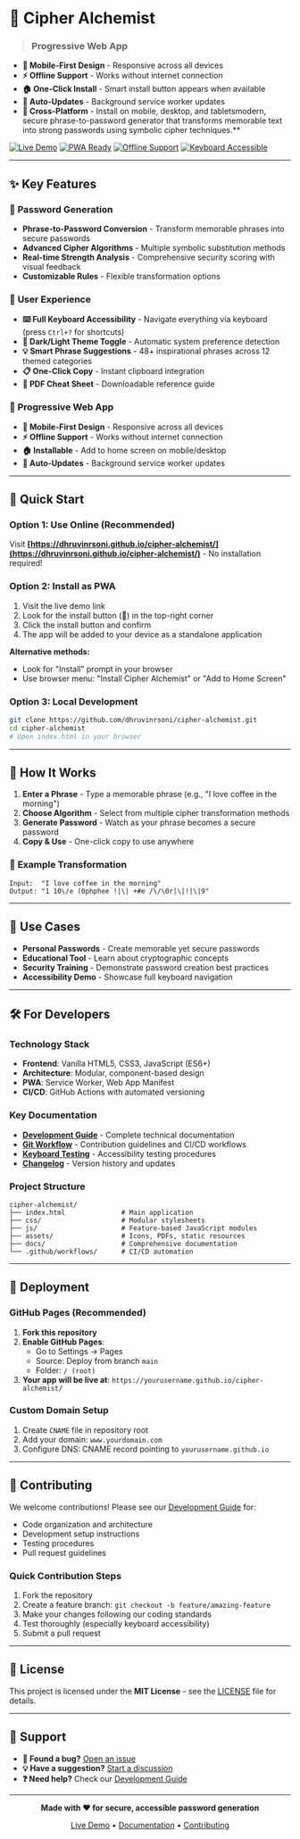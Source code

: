 # 🔮 Cipher Alchemist

>### **Progressive Web App**
- **📱 Mobile-First Design** - Responsive across all devices
- **⚡ Offline Support** - Works without internet connection
- **🏠 One-Click Install** - Smart install button appears when available
- **🔄 Auto-Updates** - Background service worker updates
- **📲 Cross-Platform** - Install on mobile, desktop, and tabletsmodern, secure phrase-to-password generator that transforms memorable text into strong passwords using symbolic cipher techniques.**

[![Live Demo](https://img.shields.io/badge/🌐_Live_Demo-Available-success)](https://dhruvinrsoni.github.io/cipher-alchemist/)
[![PWA Ready](https://img.shields.io/badge/📱_PWA-Ready-blue)](https://dhruvinrsoni.github.io/cipher-alchemist/)
[![Offline Support](https://img.shields.io/badge/⚡_Offline-Supported-orange)](https://dhruvinrsoni.github.io/cipher-alchemist/)
[![Keyboard Accessible](https://img.shields.io/badge/⌨️_Keyboard-Accessible-green)](https://dhruvinrsoni.github.io/cipher-alchemist/)

---

## ✨ Key Features

### 🔐 **Password Generation**
- **Phrase-to-Password Conversion** - Transform memorable phrases into secure passwords
- **Advanced Cipher Algorithms** - Multiple symbolic substitution methods
- **Real-time Strength Analysis** - Comprehensive security scoring with visual feedback
- **Customizable Rules** - Flexible transformation options

### 🎨 **User Experience**
- **⌨️ Full Keyboard Accessibility** - Navigate everything via keyboard (press `Ctrl+?` for shortcuts)
- **🌙 Dark/Light Theme Toggle** - Automatic system preference detection
- **💡 Smart Phrase Suggestions** - 48+ inspirational phrases across 12 themed categories
- **📋 One-Click Copy** - Instant clipboard integration
- **📄 PDF Cheat Sheet** - Downloadable reference guide

### 🚀 **Progressive Web App**
- **📱 Mobile-First Design** - Responsive across all devices
- **⚡ Offline Support** - Works without internet connection
- **🏠 Installable** - Add to home screen on mobile/desktop
- **🔄 Auto-Updates** - Background service worker updates

---

## 🚀 Quick Start

### **Option 1: Use Online (Recommended)**
Visit **[https://dhruvinrsoni.github.io/cipher-alchemist/](https://dhruvinrsoni.github.io/cipher-alchemist/)** - No installation required!

### **Option 2: Install as PWA**
1. Visit the live demo link
2. Look for the install button (📱) in the top-right corner
3. Click the install button and confirm
4. The app will be added to your device as a standalone application

**Alternative methods:**
- Look for "Install" prompt in your browser
- Use browser menu: "Install Cipher Alchemist" or "Add to Home Screen"

### **Option 3: Local Development**
```bash
git clone https://github.com/dhruvinrsoni/cipher-alchemist.git
cd cipher-alchemist
# Open index.html in your browser
```

---

## 📖 How It Works

1. **Enter a Phrase** - Type a memorable phrase (e.g., "I love coffee in the morning")
2. **Choose Algorithm** - Select from multiple cipher transformation methods
3. **Generate Password** - Watch as your phrase becomes a secure password
4. **Copy & Use** - One-click copy to use anywhere

### 🔑 **Example Transformation**
```
Input:  "I love coffee in the morning"
Output: "1 10\/e (0phphee !|\| +#e /\/\0r|\|!|\|9"
```

---

## 🎯 Use Cases

- **Personal Passwords** - Create memorable yet secure passwords
- **Educational Tool** - Learn about cryptographic concepts
- **Security Training** - Demonstrate password creation best practices
- **Accessibility Demo** - Showcase full keyboard navigation

---

## 🛠️ For Developers

### **Technology Stack**
- **Frontend**: Vanilla HTML5, CSS3, JavaScript (ES6+)
- **Architecture**: Modular, component-based design
- **PWA**: Service Worker, Web App Manifest
- **CI/CD**: GitHub Actions with automated versioning

### **Key Documentation**
- **[Development Guide](DEVELOPMENT.md)** - Complete technical documentation
- **[Git Workflow](GIT_WORKFLOW_GUIDE.md)** - Contribution guidelines and CI/CD workflows
- **[Keyboard Testing](KEYBOARD_TESTING_GUIDE.md)** - Accessibility testing procedures
- **[Changelog](CHANGELOG.md)** - Version history and updates

### **Project Structure**
```
cipher-alchemist/
├── index.html              # Main application
├── css/                    # Modular stylesheets
├── js/                     # Feature-based JavaScript modules
├── assets/                 # Icons, PDFs, static resources
├── docs/                   # Comprehensive documentation
└── .github/workflows/      # CI/CD automation
```

---

## 🚀 Deployment

### **GitHub Pages (Recommended)**

1. **Fork this repository**
2. **Enable GitHub Pages**:
   - Go to Settings → Pages
   - Source: Deploy from branch `main`
   - Folder: `/ (root)`
3. **Your app will be live at**: `https://yourusername.github.io/cipher-alchemist/`

### **Custom Domain Setup**
1. Create `CNAME` file in repository root
2. Add your domain: `www.yourdomain.com`
3. Configure DNS: CNAME record pointing to `yourusername.github.io`

---

## 🤝 Contributing

We welcome contributions! Please see our [Development Guide](DEVELOPMENT.md) for:
- Code organization and architecture
- Development setup instructions
- Testing procedures
- Pull request guidelines

### **Quick Contribution Steps**
1. Fork the repository
2. Create a feature branch: `git checkout -b feature/amazing-feature`
3. Make your changes following our coding standards
4. Test thoroughly (especially keyboard accessibility)
5. Submit a pull request

---

## 📄 License

This project is licensed under the **MIT License** - see the [LICENSE](../LICENSE) file for details.

---

## 🌟 Support

- **🐛 Found a bug?** [Open an issue](https://github.com/dhruvinrsoni/cipher-alchemist/issues)
- **💡 Have a suggestion?** [Start a discussion](https://github.com/dhruvinrsoni/cipher-alchemist/discussions)
- **❓ Need help?** Check our [Development Guide](DEVELOPMENT.md)

---

<div align="center">

**Made with ❤️ for secure, accessible password generation**

[Live Demo](https://dhruvinrsoni.github.io/cipher-alchemist/) • [Documentation](DEVELOPMENT.md) • [Contributing](DEVELOPMENT.md#contributing)

</div>
